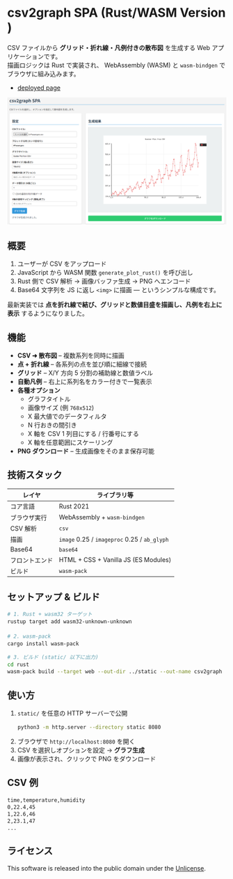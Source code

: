 # csv2graph SPA (Rust/WASM Version)

CSV ファイルから **グリッド・折れ線・凡例付きの散布図** を生成する Web アプリケーションです。  
描画ロジックは Rust で実装され、 WebAssembly (WASM) と `wasm‑bindgen` でブラウザに組み込みます。
- [deployed page](https://ryogrid.github.io/csv2graph-go-wasm/)

![SPA Screenshot](./screenshot.png)

## 概要

1. ユーザーが CSV をアップロード  
2. JavaScript から WASM 関数 `generate_plot_rust()` を呼び出し  
3. Rust 側で CSV 解析 → 画像バッファ生成 → PNG へエンコード  
4. Base64 文字列を JS に返し `<img>` に描画 ― というシンプルな構成です。  

最新実装では **点を折れ線で結び、グリッドと数値目盛を描画し、凡例を右上に表示** するようになりました。

## 機能

* **CSV ➜ 散布図** – 複数系列を同時に描画  
* **点 + 折れ線** – 各系列の点を並び順に細線で接続  
* **グリッド** – X/Y 方向 5 分割の補助線と数値ラベル  
* **自動凡例** – 右上に系列名をカラー付きで一覧表示  
* **各種オプション**  
  * グラフタイトル  
  * 画像サイズ (例 `768x512`)  
  * X 最大値でのデータフィルタ  
  * N 行おきの間引き  
  * X 軸を CSV 1 列目にする / 行番号にする  
  * X 軸を任意範囲にスケーリング  
* **PNG ダウンロード** – 生成画像をそのまま保存可能

## 技術スタック

| レイヤ      | ライブラリ等 |
|-------------|-------------|
| コア言語    | Rust 2021 |
| ブラウザ実行| WebAssembly + `wasm‑bindgen` |
| CSV 解析    | `csv` |
| 描画        | `image` 0.25 / `imageproc` 0.25 / `ab_glyph`  |
| Base64      | `base64` |
| フロントエンド| HTML + CSS + Vanilla JS (ES Modules) |
| ビルド      | `wasm‑pack` |

## セットアップ & ビルド

```bash
# 1. Rust + wasm32 ターゲット
rustup target add wasm32-unknown-unknown

# 2. wasm‑pack
cargo install wasm-pack
```

```bash
# 3. ビルド (static/ 以下に出力)
cd rust
wasm-pack build --target web --out-dir ../static --out-name csv2graph
```

## 使い方

1. `static/` を任意の HTTP サーバーで公開  
   ```bash
   python3 -m http.server --directory static 8080
   ```  
2. ブラウザで `http://localhost:8080` を開く  
3. CSV を選択しオプションを設定 → **グラフ生成**  
4. 画像が表示され、クリックで PNG をダウンロード

## CSV 例

```csv
time,temperature,humidity
0,22.4,45
1,22.6,46
2,23.1,47
...
```

## ライセンス

This software is released into the public domain under the [Unlicense](https://unlicense.org/).
